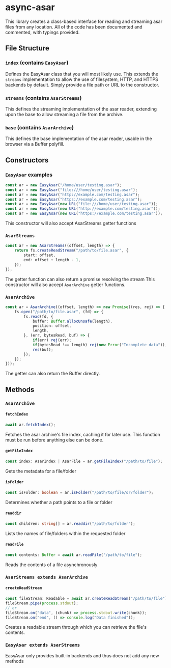 # async-asar

This library creates a class-based interface for reading and streaming asar files from any location.
All of the code has been documented and commented, with typings provided.

## File Structure

### `index` (contains `EasyAsar`)
Defines the EasyAsar class that you will most likely use. This extends the `streams` implementation to allow the use of filesystem, HTTP, and HTTPS backends by default. Simply provide a file path or URL to the constructor.

### `streams` (contains `AsarStreams`)
This defines the streaming implementation of the asar reader, extending upon the base to allow streaming a file from the archive.

### `base` (contains `AsarArchive`)
This defines the base implementation of the asar reader, usable in the browser via a Buffer polyfill.


## Constructors

### `EasyAsar` examples
```typescript
const ar = new EasyAsar("/home/user/testing.asar");
const ar = new EasyAsar("file:///home/user/testing.asar");
const ar = new EasyAsar("http://example.com/testing.asar");
const ar = new EasyAsar("https://example.com/testing.asar");
const ar = new EasyAsar(new URL("file:///home/user/testing.asar"));
const ar = new EasyAsar(new URL("http://example.com/testing.asar"));
const ar = new EasyAsar(new URL("https://example.com/testing.asar"));
```
This constructor will also accept AsarStreams getter functions

### `AsarStreams`
```typescript
const ar = new AsarStreams((offset, length) => {
	return fs.createReadStream("/path/to/file.asar", {
		start: offset,
		end: offset + length - 1,
	});
});
```
The getter function can also return a promise resolving the stream
This constructor will also accept `AsarArchive` getter functions.

### `AsarArchive`
```typescript
const ar = AsarArchive((offset, length) => new Promise((res, rej) => {
	fs.open("/path/to/file.asar", (fd) => {
		fs.read(fd, {
			buffer: Buffer.allocUnsafe(length),
			position: offset,
			length,
		}, (err, bytesRead, buf) => {
			if(err) rej(err);
			if(bytesRead !== length) rej(new Error("Incomplete data"));
			res(buf);
		});
	});
}));
```
The getter can also return the Buffer directly.


## Methods

### `AsarArchive`

#### `fetchIndex`
```typescript
await ar.fetchIndex();
```
Fetches the asar archive's file index, caching it for later use. This function must be run before anything else can be done.

#### `getFileIndex`
```typescript
const index: AsarIndex | AsarFile = ar.getFileIndex("/path/to/file");
```
Gets the metadata for a file/folder

#### `isFolder`
```typescript
const isFolder: boolean = ar.isFolder("/path/to/file/or/folder");
```
Determines whether a path points to a file or folder

#### `readdir`
```typescript
const children: string[] = ar.readdir("/path/to/folder");
```
Lists the names of file/folders within the requested folder

#### `readFile`
```typescript
const contents: Buffer = await ar.readFile("/path/to/file");
```
Reads the contents of a file asynchronously

### `AsarStreams extends AsarArchive`

#### `createReadStream`
```typescript
const fileStream: Readable = await ar.createReadStream("/path/to/file");
fileStream.pipe(process.stdout);
// or
fileStream.on("data", (chunk) => process.stdout.write(chunk));
fileStream.on("end", () => console.log("Data finished"));
```
Creates a readable stream through which you can retrieve the file's contents.

### `EasyAsar extends AsarStreams`

EasyAsar only provides built-in backends and thus does not add any new methods
